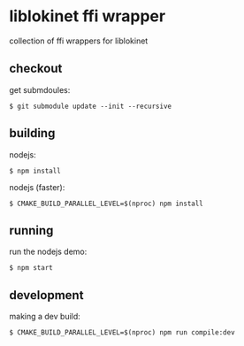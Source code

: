 # liblokinet ffi wrapper

collection of ffi wrappers for liblokinet

## checkout

get submdoules:

    $ git submodule update --init --recursive

## building

nodejs:

    $ npm install

nodejs (faster):

    $ CMAKE_BUILD_PARALLEL_LEVEL=$(nproc) npm install

## running

run the nodejs demo:

    $ npm start


## development

making a dev build:

    $ CMAKE_BUILD_PARALLEL_LEVEL=$(nproc) npm run compile:dev

